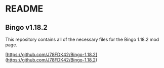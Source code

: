 # README

## Bingo v1.18.2

This repository contains all of the necessary files for the Bingo 1.18.2 mod page.

[https://github.com/J78FDK42/Bingo-1.18.2] (https://github.com/J78FDK42/Bingo-1.18.2)
